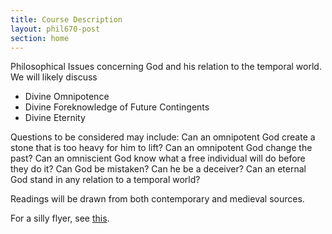 ```yaml
---
title: Course Description
layout: phil670-post
section: home
---
```


Philosophical Issues concerning God and his relation to the temporal world. We will likely discuss

+	Divine Omnipotence
+	Divine Foreknowledge of Future Contingents
+	Divine Eternity

Questions to be considered may include: Can an omnipotent God create a stone that is too heavy for him to lift? Can an omnipotent God change the past? Can an omniscient God know what a free individual will do before they do it? Can God be mistaken? Can he be a deceiver? Can an eternal God stand in any relation to a temporal world?

Readings will be drawn from both contemporary and medieval sources.

For a silly flyer, see [this](/670f2010/670flyer.pdf).